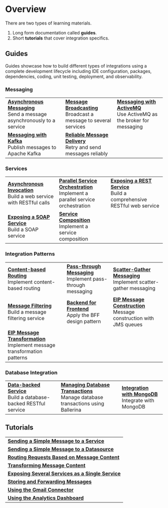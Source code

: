 # Overview

There are two types of learning materials. 

1. Long form documentation called **guides**. 
2. Short **tutorials** that cover integration specifics.

## Guides

Guides showcase how to build different types of integrations using a complete development lifecycle including IDE configuration, packages, dependencies, coding, unit testing, deployment, and observability.

### Messaging

<table>
<tr>
    <td><b><a href="../guides/messaging/asynchronous-messaging/asynchronous-messaging/">Asynchronous Messaging</a></b></br>
    Send a message asynchronously to a service</td>
    <td><b><a href="../guides/messaging/message-broadcasting/message-broadcasting/">Message Broadcasting</a></b></br>
    Broadcast a message to several services</td>
    <td><b><a href="../guides/messaging/messaging-with-activemq/messaging-with-activemq/">Messaging with ActiveMQ</a></b></br>
    Use ActiveMQ as the broker for messaging</td>
</tr>
<tr>
    <td><b><a href="../guides/messaging/messaging-with-kafka/messaging-with-kafka/">Messaging with Kafka</a></b></br>
    Publish messages to Apache Kafka</td>
    <td><b><a href="../guides/messaging/reliable-delivery/reliable-delivery/">Reliable Message Delivery</a></b></br>
    Retry and send messages reliably</td>
    <td></td>
</tr>    
</table>

### Services

<table>
  <tr>
    <td><b><a href="../guides/services/asynchronous-invocation/asynchronous-invocation/">Asynchronous Invocation</a></b></br>
    Build a web service with RESTful calls</td>
    <td><b><a href="../guides/services/parallel-service-orchestration/parallel-service-orchestration/">Parallel Service Orchestration</a></b></br>
    Implement a parallel service orchestration</td>
    <td><b><a href="../guides/services/exposing-a-rest-service/exposing-a-rest-service/">Exposing a REST Service</a></b></br>
    Build a comprehensive RESTful web service</td>
  </tr>
  
  <tr>
    <td><b><a href="../guides/services/exposing-a-soap-service/exposing-a-soap-service/">Exposing a SOAP Service</a></b></br>
    Build a SOAP service</td>
    <td><b><a href="../guides/services/service-composition/service-composition/">Service Composition</a></b></br>
    Implement a service composition</td>
    <td></td>
  </tr>
</table>

### Integration Patterns

<table>
  <tr>
    <td><b><a href="../guides/integration-patterns/content-based-routing/content-based-routing/">Content-based Routing</a></b></br>
    Implement content-based routing</td>
    <td><b><a href="../guides/integration-patterns/pass-through-messaging/pass-through-messaging/">Pass-through Messaging</a></b></br>
    Implement pass-through messaging</td>
    <td><b><a href="../guides/integration-patterns/scatter-gather-messaging/scatter-gather-messaging/">Scatter-Gather Messaging</a></b></br>
    Implement scatter-gather messaging</td>
  </tr>
  
  <tr>
    <td><b><a href="../guides/integration-patterns/message-filtering/message-filtering/">Message Filtering</a></b></br>
    Build a message filtering service</td>
    <td><b><a href="../guides/integration-patterns/backend-for-frontend/backend-for-frontend/">Backend for Frontend</a></b></br>
    Apply the BFF design pattern</td>
    <td><b><a href="../guides/integration-patterns/eip-message-construction/eip-message-construction/">EIP Message Construction</a></b></br>
    Message construction with JMS queues</td>
  </tr>
  
  <tr>
    <td><b><a href="../guides/integration-patterns/eip-message-transformation/eip-message-transformation/">EIP Message Transformation</a></b></br>
    Implement message transformation patterns</td>
    <td></td>
    <td></td>
  </tr>
</table>

### Database Integration

<table>
  <tr>
    <td><b><a href="../guides/database-integrations/data-backed-service/data-backed-service/">Data-backed Service</a></b></br>
    Build a database-backed RESTful service</td>
    <td><b><a href="../guides/database-integrations/managing-database-transactions/managing-database-transactions/">Managing Database Transactions</a></b></br>
    Manage database transactions using Ballerina</td>
    <td><b><a href="../guides/database-integrations/mongo/mongo/">Integration with MongoDB</a></b></br>
    Integrate with MongoDB</td>
  </tr>
</table>

## Tutorials

<table>
  <tr>
    <td><b><a href="../integration-tutorials/sending-a-simple-message-to-a-service/README/">Sending a Simple Message to a Service</a></b></td>
  </tr>
  <tr>
    <td><b><a href="../integration-tutorials/sending-a-simple-message-to-a-datasource/README/">Sending a Simple Message to a Datasource</a></b></td>
  </tr>
  <tr>
    <td><b><a href="../integration-tutorials/routing-requests-based-on-message-content/README/">Routing Requests Based on Message Content</a></b></td>
  </tr>
  <tr>
    <td><b><a href="../integration-tutorials/transforming-message-content/README/">Transforming Message Content</a></b></td>
  </tr>
  <tr>
    <td><b><a href="../integration-tutorials/exposing-several-services-as-a-single-service/README/">Exposing Several Services as a Single Service</a></b></td>
  </tr>
  <tr>
    <td><b><a href="../integration-tutorials/storing-and-forwarding-messages/README/">Storing and Forwarding Messages</a></b></td>
  </tr>
  <tr>
    <td><b><a href="../integration-tutorials/using-the-gmail-connector/README/">Using the Gmail Connector</a></b></td>
  </tr>
  <tr>
    <td><b><a href="../integration-tutorials/using-the-analytics-dashboard/README/">Using the Analytics Dashboard</a></b></td>
  </tr>
</table>
